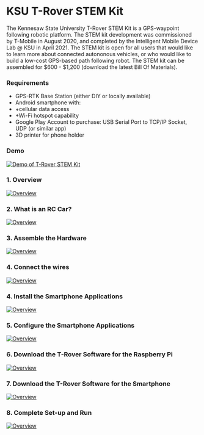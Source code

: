 # KSU T-Rover STEM Kit
The Kennesaw State University T-Rover STEM Kit is a GPS-waypoint following robotic platform. The STEM kit development was commissioned by T-Mobile in August 2020, and completed by the Intelligent Mobile Device Lab @ KSU in April 2021. The STEM kit is open for all users that would like to learn more about connected autononous vehicles, or who would like to build a low-cost GPS-based path following robot. The STEM kit can be assembled for $600 - $1,200 (download the latest Bill Of Materials).

### Requirements

- GPS-RTK Base Station (either DIY or locally available)
- Android smartphone with:
- +cellular data access
- +Wi-Fi hotspot capability
- Google Play Account to purchase: USB Serial Port to TCP/IP Socket, UDP (or similar app)
- 3D printer for phone holder

### Demo
[![Demo of T-Rover STEM Kit](https://img.youtube.com/vi/pe_i8sYa-b4/0.jpg)](https://www.youtube.com/watch?v=pe_i8sYa-b4)

### 1. Overview
[![Overview](https://img.youtube.com/vi/_4G7kx00GRg/3.jpg)](https://www.youtube.com/watch?v=_4G7kx00GRg)

### 2. What is an RC Car?
[![Overview](https://img.youtube.com/vi/_4G7kx00GRg/3.jpg)](https://www.youtube.com/watch?v=_4G7kx00GRg)

### 3. Assemble the Hardware
[![Overview](https://img.youtube.com/vi/J7VxdJcCk_8/0.jpg)](https://youtu.be/J7VxdJcCk_8)

### 4. Connect the wires
[![Overview](https://img.youtube.com/vi/R8oc36RE4z8/0.jpg)](https://youtu.be/R8oc36RE4z8)

### 4. Install the Smartphone Applications
[![Overview](https://img.youtube.com/vi/_4G7kx00GRg/3.jpg)](https://www.youtube.com/watch?v=_4G7kx00GRg)

### 5. Configure the Smartphone Applications
[![Overview](https://img.youtube.com/vi/_4G7kx00GRg/3.jpg)](https://www.youtube.com/watch?v=_4G7kx00GRg)

### 6. Download the T-Rover Software for the Raspberry Pi 
[![Overview](https://img.youtube.com/vi/_4G7kx00GRg/3.jpg)](https://www.youtube.com/watch?v=_4G7kx00GRg)

### 7. Download the T-Rover Software for the Smartphone
[![Overview](https://img.youtube.com/vi/_4G7kx00GRg/3.jpg)](https://www.youtube.com/watch?v=_4G7kx00GRg)

### 8. Complete Set-up and Run
[![Overview](https://img.youtube.com/vi/_4G7kx00GRg/3.jpg)](https://www.youtube.com/watch?v=_4G7kx00GRg)
